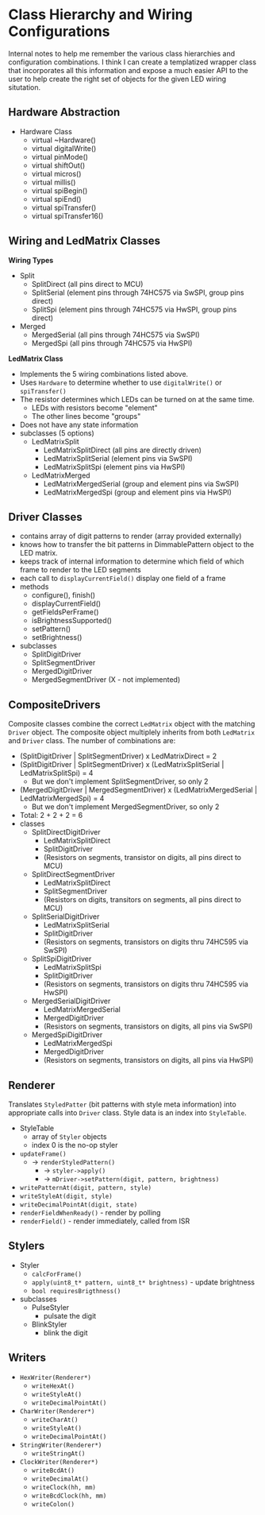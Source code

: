 # Class Hierarchy and Wiring Configurations

Internal notes to help me remember the various class hierarchies and
configuration combinations. I think I can create a templatized wrapper class
that incorporates all this information and expose a much easier API to the user
to help create the right set of objects for the given LED wiring situtation.

## Hardware Abstraction

* Hardware Class
    * virtual ~Hardware()
    * virtual digitalWrite()
    * virtual pinMode()
    * virtual shiftOut()
    * virtual micros()
    * virtual millis()
    * virtual spiBegin()
    * virtual spiEnd()
    * virtual spiTransfer()
    * virtual spiTransfer16()

## Wiring and LedMatrix Classes

**Wiring Types**

* Split
    * SplitDirect (all pins direct to MCU)
    * SplitSerial (element pins through 74HC575 via SwSPI, group pins
        direct)
    * SplitSpi (element pins through 74HC575 via HwSPI, group pins direct)
* Merged
    * MergedSerial (all pins through 74HC575 via SwSPI)
    * MergedSpi (all pins through 74HC575 via HwSPI)

**LedMatrix Class**

* Implements the 5 wiring combinations listed above.
* Uses `Hardware` to determine whether to use `digitalWrite()` or
    `spiTransfer()`
* The resistor determines which LEDs can be turned on at the same time.
    * LEDs with resistors become "element"
    * The other lines become "groups"
* Does not have any state information
* subclasses (5 options)
    * LedMatrixSplit
        * LedMatrixSplitDirect (all pins are directly driven)
        * LedMatrixSplitSerial (element pins via SwSPI)
        * LedMatrixSplitSpi (element pins via HwSPI)
    * LedMatrixMerged
        * LedMatrixMergedSerial (group and element pins via SwSPI)
        * LedMatrixMergedSpi (group and element pins via HwSPI)

## Driver Classes

* contains array of digit patterns to render (array provided externally)
* knows how to transfer the bit patterns in DimmablePattern object to the
    LED matrix.
* keeps track of internal information to determine which field of which
    frame to render to the LED segments
* each call to `displayCurrentField()` display one field of a frame
* methods
    * configure(), finish()
    * displayCurrentField()
    * getFieldsPerFrame()
    * isBrightnessSupported()
    * setPattern()
    * setBrightness()
* subclasses
    * SplitDigitDriver
    * SplitSegmentDriver
    * MergedDigitDriver
    * MergedSegmentDriver (X - not implemented)

## CompositeDrivers

Composite classes combine the correct `LedMatrix` object with the matching
`Driver` object. The composite object multiplely inherits from both `LedMatrix`
and `Driver` class. The number of combinations are:

* (SplitDigitDriver | SplitSegmentDriver) x LedMatrixDirect = 2
* (SplitDigitDriver | SplitSegmentDriver)
    x (LedMatrixSplitSerial | LedMatrixSplitSpi) = 4
    * But we don't implement SplitSegmentDriver, so only 2
* (MergedDigitDriver | MergedSegmentDriver)
    x (LedMatrixMergedSerial | LedMatrixMergedSpi) = 4
    * But we don't implement MergedSegmentDriver, so only 2
* Total: 2 + 2 + 2 = 6
* classes
    * SplitDirectDigitDriver
        * LedMatrixSplitDirect
        * SplitDigitDriver
        * (Resistors on segments, transistor on digits, all pins direct to MCU)
    * SplitDirectSegmentDriver
        * LedMatrixSplitDirect
        * SplitSegmentDriver
        * (Resistors on digits, transitors on segments, all pins direct to MCU)
    * SplitSerialDigitDriver
        * LedMatrixSplitSerial
        * SplitDigitDriver
        * (Resistors on segments, transistors on digits thru 74HC595 via SwSPI)
    * SplitSpiDigitDriver
        * LedMatrixSplitSpi
        * SplitDigitDriver
        * (Resistors on segments, transistors on digits thru 74HC595 via HwSPI)
    * MergedSerialDigitDriver
        * LedMatrixMergedSerial
        * MergedDigitDriver
        * (Resistors on segments, transistors on digits, all pins via SwSPI)
    * MergedSpiDigitDriver
        * LedMatrixMergedSpi
        * MergedDigitDriver
        * (Resistors on segments, transistors on digits, all pins via HwSPI)

## Renderer

Translates `StyledPatter` (bit patterns with style meta information) into
appropriate calls into `Driver` class. Style data is an index into `StyleTable`.

* StyleTable
    * array of `Styler` objects
    * index 0 is the no-op styler
* `updateFrame()`
    * -> `renderStyledPattern()`
        * -> `styler->apply()`
        * -> `mDriver->setPattern(digit, pattern, brightness)`
* `writePatternAt(digit, pattern, style)`
* `writeStyleAt(digit, style)`
* `writeDecimalPointAt(digit, state)`
* `renderFieldWhenReady()` - render by polling
* `renderField()` - render immediately, called from ISR

## Stylers

* Styler
    * `calcForFrame()`
    * `apply(uint8_t* pattern, uint8_t* brightness)` - update brightness
    * `bool requiresBrigthness()`
* subclasses
    * PulseStyler
        * pulsate the digit
    * BlinkStyler
        * blink the digit

## Writers

* `HexWriter(Renderer*)`
    * `writeHexAt()`
    * `writeStyleAt()`
    * `writeDecimalPointAt()`
* `CharWriter(Renderer*)`
    * `writeCharAt()`
    * `writeStyleAt()`
    * `writeDecimalPointAt()`
* `StringWriter(Renderer*)`
    * `writeStringAt()`
* `ClockWriter(Renderer*)`
    * `writeBcdAt()`
    * `writeDecimalAt()`
    * `writeClock(hh, mm)`
    * `writeBcdClock(hh, mm)`
    * `writeColon()`
